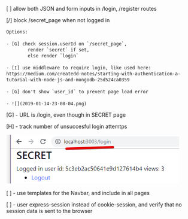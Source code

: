 [ ] allow both JSON and form inputs in /login, /register routes

[/] block /secret_page when not logged in

	Options:

	- [G] check session.userId on `/secret_page`, 
			render `secret` if set, 
			else render `login`

	- [I] use middleware to require login, like used here: https://medium.com/createdd-notes/starting-with-authentication-a-tutorial-with-node-js-and-mongodb-25d524ca0359

	- [G] don't show `user_id` to prevent page load error

	- ![](2019-01-14-23-08-04.png)


[G] - URL is /login, even though in SECRET page

[H] - track number of unsuccesful login attemtps

![](./screens/2019-01-16-00-11-13.png)

[ ] - use templates for the Navbar, and include in all pages

[ ] - user express-session instead of cookie-session, and verify that no session data is sent to the browser